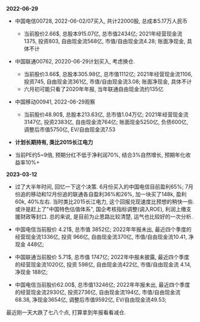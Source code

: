 **2022-06-29**

* 中国电信00728, 2022-06-02/07买入, 共计22000股, 总成本5.17万人民币
    * 当前股价2.66$, 总股本915.07亿, 总市值2434亿; 2021年经营现金流1375, 投资803, 自由现金流568亿, 市值/自由现金流4.28; 账面净现金, 具体不计
* 中国联通00762, 20220-06-29计划买入, 考虑换仓.
    * 当前股价3.66$, 总股本305.98亿, 总市值1112亿; 2021年经营现金流1106, 投资745, 自由现金流361亿, 市值/自由现金流3.08; 账面净现金, 具体不计
    * 六月初可能只看了2020年年报, 当年联通自由现金流约135亿
* 中国移动00941, 2022-06-29观察
    * 当前股价48.90$, 总股本213.63亿, 总市值1.04万亿; 2021年经营现金流3147亿, 投资2383亿, 自由现金流764亿; 账面现金5250亿, 负债600亿, 调整后市值5750亿, EV/自由现金流7.53

* **计划长期持有, 类比2015长江电力**
* 当前PE约5~9倍, 预期分红不低于净利润70%, 结合3%自然增长, 预期年化收益率10%+

**2023-03-12**

* 过了大半年时间, 回忆一下这个决策. 6月份买入的中国电信目前盈利65%; 7月份追的移动和12月份追的联通各自盈利36%和26%, 加一块买了148k, 盈利60k, 40%左右. 当时类比2015长江电力, 这个回报兑现速度比预想的稍快一些. 或许是赶上了"中国特色估值体系", 国企考核指标调整(调入ROE), 利润上缴支援财政等封口. 总的来说, 是目前为止思路比较清楚, 运气也比较好的一次分析.

* 中国电信当前股价 4.21$, 总市值 3852亿; 2022年年报未出,   最近四个季度的经营现金流1336亿, 投资 966亿, 自由现金流370亿, 市值/自由现金流10.41, 净现金 448亿;
* 中国联通当前股价 5.71$, 总市值 1747亿; 2022年中报未披露, 最近四个季度的经营现金流1020亿, 投资 598亿, 自由现金流422亿, 市值/自由现金流 4.14, 净现金 188亿;
* 中国电信当前股价62.00$, 总市值13246亿; 2022年年报未出,   最近四个季度的经营现金流2930亿, 投资2736亿, 自由现金流194亿, 市值/自由现金流68.38, 净现金3654亿, 调整后市值9592亿, EV/自由现金流49.53;

最近刚一天大跌了七八个点, 打算拿到年报看看减仓.
